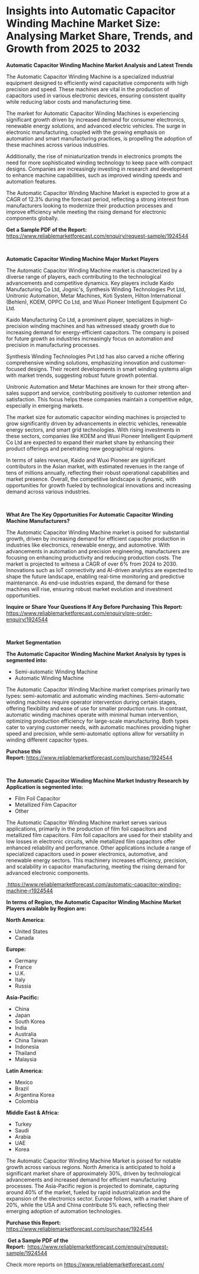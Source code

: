 <p><h1>Insights into Automatic Capacitor Winding Machine Market Size: Analysing Market Share, Trends, and Growth from 2025 to 2032</h1></p><p><strong>Automatic Capacitor Winding Machine Market Analysis and Latest Trends</strong></p>
<p><p>The Automatic Capacitor Winding Machine is a specialized industrial equipment designed to efficiently wind capacitative components with high precision and speed. These machines are vital in the production of capacitors used in various electronic devices, ensuring consistent quality while reducing labor costs and manufacturing time. </p><p>The market for Automatic Capacitor Winding Machines is experiencing significant growth driven by increased demand for consumer electronics, renewable energy solutions, and advanced electric vehicles. The surge in electronic manufacturing, coupled with the growing emphasis on automation and smart manufacturing practices, is propelling the adoption of these machines across various industries. </p><p>Additionally, the rise of miniaturization trends in electronics prompts the need for more sophisticated winding technology to keep pace with compact designs. Companies are increasingly investing in research and development to enhance machine capabilities, such as improved winding speeds and automation features. </p><p>The Automatic Capacitor Winding Machine Market is expected to grow at a CAGR of 12.3% during the forecast period, reflecting a strong interest from manufacturers looking to modernize their production processes and improve efficiency while meeting the rising demand for electronic components globally.</p></p>
<p><strong>Get a Sample PDF of the Report:&nbsp;</strong> <a href="https://www.reliablemarketforecast.com/enquiry/request-sample/1924544?utm_campaign=2730&utm_medium=2&utm_source=Github&utm_content=ia&utm_term=28032025&utm_id=automatic-capacitor-winding-machine">https://www.reliablemarketforecast.com/enquiry/request-sample/1924544</a></p>
<p>&nbsp;</p>
<p><strong>Automatic Capacitor Winding Machine Major Market Players</strong></p>
<p><p>The Automatic Capacitor Winding Machine market is characterized by a diverse range of players, each contributing to the technological advancements and competitive dynamics. Key players include Kaido Manufacturing Co Ltd, Jognic's, Synthesis Winding Technologies Pvt Ltd, Unitronic Automation, Metar Machines, Koti System, Hilton International (Behlen), KOEM, OPPC Co Ltd, and Wuxi Pioneer Intelligent Equipment Co Ltd.</p><p>Kaido Manufacturing Co Ltd, a prominent player, specializes in high-precision winding machines and has witnessed steady growth due to increasing demand for energy-efficient capacitors. The company is poised for future growth as industries increasingly focus on automation and precision in manufacturing processes.</p><p>Synthesis Winding Technologies Pvt Ltd has also carved a niche offering comprehensive winding solutions, emphasizing innovation and customer-focused designs. Their recent developments in smart winding systems align with market trends, suggesting robust future growth potential.</p><p>Unitronic Automation and Metar Machines are known for their strong after-sales support and service, contributing positively to customer retention and satisfaction. This focus helps these companies maintain a competitive edge, especially in emerging markets.</p><p>The market size for automatic capacitor winding machines is projected to grow significantly driven by advancements in electric vehicles, renewable energy sectors, and smart grid technologies. With rising investments in these sectors, companies like KOEM and Wuxi Pioneer Intelligent Equipment Co Ltd are expected to expand their market share by enhancing their product offerings and penetrating new geographical regions.</p><p>In terms of sales revenue, Kaido and Wuxi Pioneer are significant contributors in the Asian market, with estimated revenues in the range of tens of millions annually, reflecting their robust operational capabilities and market presence. Overall, the competitive landscape is dynamic, with opportunities for growth fueled by technological innovations and increasing demand across various industries.</p></p>
<p>&nbsp;</p>
<p><strong>What Are The Key Opportunities For Automatic Capacitor Winding Machine Manufacturers?</strong></p>
<p><p>The Automatic Capacitor Winding Machine market is poised for substantial growth, driven by increasing demand for efficient capacitor production in industries like electronics, renewable energy, and automotive. With advancements in automation and precision engineering, manufacturers are focusing on enhancing productivity and reducing production costs. The market is projected to witness a CAGR of over 6% from 2024 to 2030. Innovations such as IoT connectivity and AI-driven analytics are expected to shape the future landscape, enabling real-time monitoring and predictive maintenance. As end-use industries expand, the demand for these machines will rise, ensuring robust market evolution and investment opportunities.</p></p>
<p><strong>Inquire or Share Your Questions If Any Before Purchasing This Report:</strong> <a href="https://www.reliablemarketforecast.com/enquiry/pre-order-enquiry/1924544?utm_campaign=2730&utm_medium=2&utm_source=Github&utm_content=ia&utm_term=28032025&utm_id=automatic-capacitor-winding-machine">https://www.reliablemarketforecast.com/enquiry/pre-order-enquiry/1924544</a></p>
<p>&nbsp;</p>
<p><strong>Market Segmentation</strong></p>
<p><strong>The Automatic Capacitor Winding Machine Market Analysis by types is segmented into:</strong></p>
<p><ul><li>Semi-automatic Winding Machine</li><li>Automatic Winding Machine</li></ul></p>
<p><p>The Automatic Capacitor Winding Machine market comprises primarily two types: semi-automatic and automatic winding machines. Semi-automatic winding machines require operator intervention during certain stages, offering flexibility and ease of use for smaller production runs. In contrast, automatic winding machines operate with minimal human intervention, optimizing production efficiency for large-scale manufacturing. Both types cater to varying customer needs, with automatic machines providing higher speed and precision, while semi-automatic options allow for versatility in winding different capacitor types.</p></p>
<p><strong>Purchase this Report:&nbsp;</strong><a href="https://www.reliablemarketforecast.com/purchase/1924544?utm_campaign=2730&utm_medium=2&utm_source=Github&utm_content=ia&utm_term=28032025&utm_id=automatic-capacitor-winding-machine">https://www.reliablemarketforecast.com/purchase/1924544</a></p>
<p>&nbsp;</p>
<p><strong>The Automatic Capacitor Winding Machine Market Industry Research by Application is segmented into:</strong></p>
<p><ul><li>Film Foil Capacitor</li><li>Metallized Film Capacitor</li><li>Other</li></ul></p>
<p><p>The Automatic Capacitor Winding Machine market serves various applications, primarily in the production of film foil capacitors and metallized film capacitors. Film foil capacitors are used for their stability and low losses in electronic circuits, while metallized film capacitors offer enhanced reliability and performance. Other applications include a range of specialized capacitors used in power electronics, automotive, and renewable energy sectors. This machinery increases efficiency, precision, and scalability in capacitor manufacturing, meeting the rising demand for advanced electronic components.</p></p>
<p><a href="https://www.reliablemarketforecast.com/automatic-capacitor-winding-machine-r1924544?utm_campaign=2730&utm_medium=2&utm_source=Github&utm_content=ia&utm_term=28032025&utm_id=automatic-capacitor-winding-machine">&nbsp;https://www.reliablemarketforecast.com/automatic-capacitor-winding-machine-r1924544</a></p>
<p><strong>In terms of Region, the Automatic Capacitor Winding Machine Market Players available by Region are:</strong></p>
<p>
    <p> <strong> North America: </strong>
        <ul>
            <li>United States</li>
            <li>Canada</li>
        </ul>
        </p> 
    <p> <strong> Europe: </strong>
        <ul>
            <li>Germany</li>
            <li>France</li>
            <li>U.K.</li>
            <li>Italy</li>
            <li>Russia</li>
        </ul>
        </p> 
    <p> <strong> Asia-Pacific: </strong>
        <ul>
            <li>China</li>
            <li>Japan</li>
            <li>South Korea</li>
            <li>India</li>
            <li>Australia</li>
            <li>China Taiwan</li>
            <li>Indonesia</li>
            <li>Thailand</li>
            <li>Malaysia</li>
        </ul>
        </p> 
    <p> <strong> Latin America: </strong>
        <ul>
            <li>Mexico</li>
            <li>Brazil</li>
            <li>Argentina Korea</li>
            <li>Colombia</li>
        </ul>
        </p> 
    <p> <strong> Middle East & Africa: </strong>
        <ul>
            <li>Turkey</li>
            <li>Saudi</li>
            <li>Arabia</li>
            <li>UAE</li>
            <li>Korea</li>
        </ul>
    </p>
    </p>
<p><p>The Automatic Capacitor Winding Machine Market is poised for notable growth across various regions. North America is anticipated to hold a significant market share of approximately 30%, driven by technological advancements and increased demand for efficient manufacturing processes. The Asia-Pacific region is projected to dominate, capturing around 40% of the market, fueled by rapid industrialization and the expansion of the electronics sector. Europe follows, with a market share of 20%, while the USA and China contribute 5% each, reflecting their emerging adoption of automation technologies.</p></p>
<p><strong>Purchase this Report: </strong><a href="https://www.reliablemarketforecast.com/purchase/1924544?utm_campaign=2730&utm_medium=2&utm_source=Github&utm_content=ia&utm_term=28032025&utm_id=automatic-capacitor-winding-machine">https://www.reliablemarketforecast.com/purchase/1924544</a></p>
<p>&nbsp;<strong>Get a Sample PDF of the Report:&nbsp;&nbsp;</strong><a href="https://www.reliablemarketforecast.com/enquiry/request-sample/1924544?utm_campaign=2730&utm_medium=2&utm_source=Github&utm_content=ia&utm_term=28032025&utm_id=automatic-capacitor-winding-machine">https://www.reliablemarketforecast.com/enquiry/request-sample/1924544</a></p>
<p><strong></strong></p>
<p>Check more reports on <a href="https://www.reliablemarketforecast.com/?utm_campaign=2730&utm_medium=2&utm_source=Github&utm_content=ia&utm_term=28032025&utm_id=automatic-capacitor-winding-machine">https://www.reliablemarketforecast.com/</a></p>